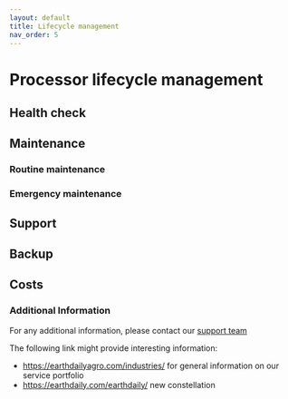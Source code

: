```yaml
---
layout: default
title: Lifecycle management
nav_order: 5
---
```



# Processor lifecycle management

## Health check


## Maintenance


### Routine maintenance


### Emergency maintenance


## Support



## Backup


## Costs


### Additional Information

For any additional information, please contact our [support team](Api.Support@geosys.com)

The following link might provide interesting information:
- <https://earthdailyagro.com/industries/>  for general information on our service portfolio
- <https://earthdaily.com/earthdaily/> new constellation










